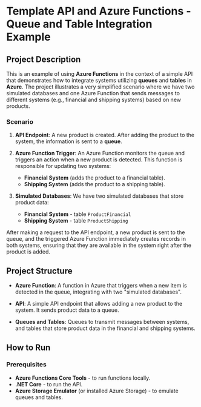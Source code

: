 # Template API and Azure Functions - Queue and Table Integration Example

## Project Description

This is an example of using **Azure Functions** in the context of a simple API that demonstrates how to integrate systems utilizing **queues** and **tables** in **Azure**. The project illustrates a very simplified scenario where we have two simulated databases and one Azure Function that sends messages to different systems (e.g., financial and shipping systems) based on new products.

### Scenario

1. **API Endpoint**:
   A new product is created. After adding the product to the system, the information is sent to a **queue**.
   
2. **Azure Function Trigger**:
   An Azure Function monitors the queue and triggers an action when a new product is detected. This function is responsible for updating two systems:
   - **Financial System** (adds the product to a financial table).
   - **Shipping System** (adds the product to a shipping table).
   
3. **Simulated Databases**: 
   We have two simulated databases that store product data:
   - **Financial System** - table `ProductFinancial`
   - **Shipping System** - table `ProductShipping`

After making a request to the API endpoint, a new product is sent to the queue, and the triggered Azure Function immediately creates records in both systems, ensuring that they are available in the system right after the product is added.

## Project Structure

- **Azure Function**:
  A function in Azure that triggers when a new item is detected in the queue, integrating with two "simulated databases".
  
- **API**:
  A simple API endpoint that allows adding a new product to the system. It sends product data to a queue.
  
- **Queues and Tables**:
  Queues to transmit messages between systems, and tables that store product data in the financial and shipping systems.

## How to Run

### Prerequisites

- **Azure Functions Core Tools** - to run functions locally.
- **.NET Core** - to run the API.
- **Azure Storage Emulator** (or installed Azure Storage) - to emulate queues and tables.
